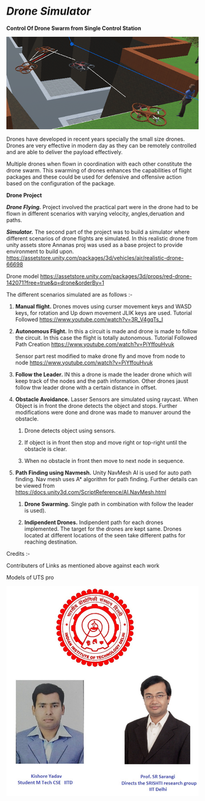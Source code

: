 # *Drone Simulator*

**Control Of Drone Swarm from Single Control Station**

![Drone Swarm](https://github.com/srsarangi/drone_sim/blob/main/Simulator/Assets/Images/MainImage.png)  

Drones have developed in recent years specially the small size drones. Drones are very effective in modern day as they can be remotely controlled and are able to deliver the payload effectively. 

Multiple drones when flown in coordination with each other constitute the drone swarm. This swarming of drones enhances the capabilities of flight packages and these could be used for defensive and offensive action based on the configuration of the package. 

**Drone Project** 

***Drone Flying.*** Project involved the practical part were in the drone had to be flown  in different scenarios with varying velocity, angles,deruation and paths.

***Simulator.*** The second part of the project was to build a simulator where different scenarios of drone flights are simulated. In this realistic drone from unity assets store Annanas proj was used as a base project to provide environment to build upon.
https://assetstore.unity.com/packages/3d/vehicles/air/realistic-drone-66698

Drone model 
https://assetstore.unity.com/packages/3d/props/red-drone-142071?free=true&q=drone&orderBy=1

The different scenarios simulated are as follows :- 

1. **Manual flight.** Drones moves using curser movement keys and WASD keys, for rotation and Up down movement JLIK keys are used.
Tutorial Followed https://www.youtube.com/watch?v=3R_V4gqTs_I

2. **Autonomous Flight.** In this a circuit is made and drone is made to follow the circuit. In this case the flight is totally autonomous.
	Tutorial Followed 
	Path Creation 
	https://www.youtube.com/watch?v=PiYffouHvuk  

	Sensor part rest modified to make drone fly and move from node to node
	https://www.youtube.com/watch?v=PiYffouHvuk


3.	**Follow the Leader.** IN this a drone is made the leader drone which will keep track of the nodes and the path information. Other drones jaust follow thw leader drone with a certain distance in offset.

4. **Obstacle Avoidance.** Lasser Sensors are simulated using raycast. When Object is in front the drone detects the object and stops. Further modifications were done and drone was made to manuver around the obstacle. 
	
	1.	 Drone detects object using sensors.  

	2.	 If object is in front then stop and move right or top-right until the obstacle is clear.

	3.	 When  no obstacle in front then move to next node in sequence.

5.	**Path Finding using Navmesh.** Unity NavMesh AI is used for auto path finding. Nav mesh uses A* algorithm for path finding. Further details can be viewed from 
https://docs.unity3d.com/ScriptReference/AI.NavMesh.html

	1.	**Drone Swarming.** Single path in combination with follow the leader is used).

	2. 	**Indipendent Drones.** Indipendent path for each drones implemented. The target for the drones are kept same. Drones located at different locations of the seen take different paths for reaching destination.


Credits :-

Contributers of Links as mentioned above against each work

Models of UTS pro


![Indian Institute of Technology Delhi Logo](https://github.com/srsarangi/drone_sim/blob/main/Simulator/Assets/Images/creditsImage.jpg)  


